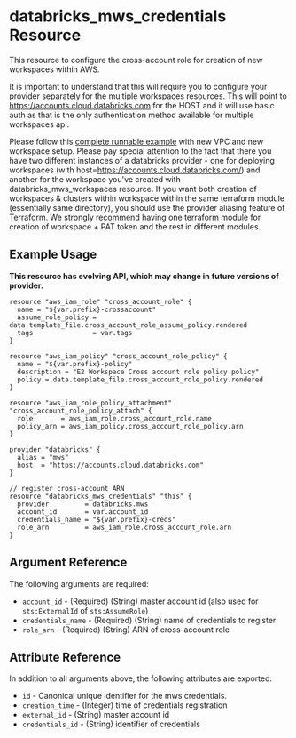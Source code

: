 # databricks_mws_credentials Resource

This resource to configure the cross-account role for creation of new workspaces within AWS.

It is important to understand that this will require you to configure your provider separately for the multiple workspaces resources. This will point to https://accounts.cloud.databricks.com for the HOST and it will use basic auth as that is the only authentication method available for multiple workspaces api. 

Please follow this [complete runnable example](https://github.com/databrickslabs/terraform-provider-databricks/blob/master/scripts/awsmt-integration/main.tf) with new VPC and new workspace setup. Please pay special attention to the fact that there you have two different instances of a databricks provider - one for deploying workspaces (with host=https://accounts.cloud.databricks.com/) and another for the workspace you've created with databricks_mws_workspaces resource. If you want both creation of workspaces & clusters within workspace within the same terraform module (essentially same directory), you should use the provider aliasing feature of Terraform. We strongly recommend having one terraform module for creation of workspace + PAT token and the rest in different modules.

## Example Usage

**This resource has evolving API, which may change in future versions of provider.**

```hcl
resource "aws_iam_role" "cross_account_role" {
  name = "${var.prefix}-crossaccount"
  assume_role_policy = data.template_file.cross_account_role_assume_policy.rendered
  tags               = var.tags
}

resource "aws_iam_policy" "cross_account_role_policy" {
  name = "${var.prefix}-policy"
  description = "E2 Workspace Cross account role policy policy"
  policy = data.template_file.cross_account_role_policy.rendered
}

resource "aws_iam_role_policy_attachment" "cross_account_role_policy_attach" {
  role       = aws_iam_role.cross_account_role.name
  policy_arn = aws_iam_policy.cross_account_role_policy.arn
}

provider "databricks" {
  alias = "mws"
  host  = "https://accounts.cloud.databricks.com"
}

// register cross-account ARN
resource "databricks_mws_credentials" "this" {
  provider         = databricks.mws
  account_id       = var.account_id
  credentials_name = "${var.prefix}-creds"
  role_arn         = aws_iam_role.cross_account_role.arn
}
```

## Argument Reference

The following arguments are required:

* `account_id` - (Required) (String) master account id (also used for `sts:ExternalId` of `sts:AssumeRole`)
* `credentials_name` - (Required) (String) name of credentials to register
* `role_arn` - (Required) (String) ARN of cross-account role


## Attribute Reference

In addition to all arguments above, the following attributes are exported:

* `id` - Canonical unique identifier for the mws credentials.
* `creation_time` - (Integer) time of credentials registration
* `external_id` - (String) master account id
* `credentials_id` - (String) identifier of credentials